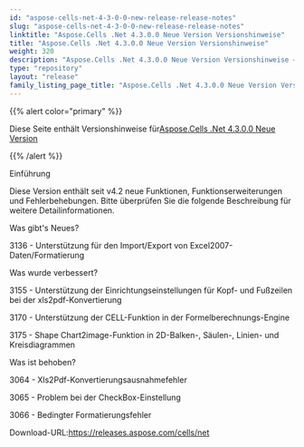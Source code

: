 ```yaml
---
id: "aspose-cells-net-4-3-0-0-new-release-release-notes"
slug: "aspose-cells-net-4-3-0-0-new-release-release-notes"
linktitle: "Aspose.Cells .Net 4.3.0.0 Neue Version Versionshinweise"
title: "Aspose.Cells .Net 4.3.0.0 Neue Version Versionshinweise"
weight: 320
description: "Aspose.Cells .Net 4.3.0.0 Neue Version Versionshinweise – the latest updates and fixes."
type: "repository"
layout: "release"
family_listing_page_title: "Aspose.Cells .Net 4.3.0.0 Neue Version Versionshinweise"
---
```

{{% alert color="primary" %}}

 Diese Seite enthält Versionshinweise für[Aspose.Cells .Net 4.3.0.0 Neue Version](https://releases.aspose.com/cells/net/new-releases/aspose.cells-.net-4.3.0.0-new-release/)

{{% /alert %}}

Einführung

Diese Version enthält seit v4.2 neue Funktionen, Funktionserweiterungen und Fehlerbehebungen. Bitte überprüfen Sie die folgende Beschreibung für weitere Detailinformationen.

Was gibt's Neues?

3136 - Unterstützung für den Import/Export von Excel2007-Daten/Formatierung

Was wurde verbessert?

3155 - Unterstützung der Einrichtungseinstellungen für Kopf- und Fußzeilen bei der xls2pdf-Konvertierung

 3170 - Unterstützung der CELL-Funktion in der Formelberechnungs-Engine

3175 - Shape Chart2image-Funktion in 2D-Balken-, Säulen-, Linien- und Kreisdiagrammen

Was ist behoben?

3064 - Xls2Pdf-Konvertierungsausnahmefehler

3065 - Problem bei der CheckBox-Einstellung

3066 - Bedingter Formatierungsfehler

 Download-URL:<https://releases.aspose.com/cells/net>
